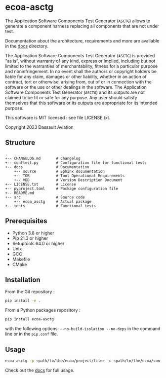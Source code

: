 # ecoa-asctg

The Application Software Components Test Generator (`ASCTG`) allows to
generate a component harness replacing all components that are not under test.

Documentation about the architecture, requirements and more are available in the [docs](./docs) directory.

The Application Software Components Test Generator (`ASCTG`) is provided “as is”, without warranty of any kind, express or implied, including but not limited to the warranties of merchantability, fitness for a particular purpose and noninfringement. In no event shall the authors or copyright holders be liable for any claim, damages or other liability, whether in an action of contract, tort or otherwise, arising from, out of or in connection with the software or the use or other dealings in the software. The Application Software Components Test Generator (`ASCTG`) and its outputs are not claimed to be fit or safe for any purpose. Any user should satisfy themselves that this software or its outputs are appropriate for its intended purpose.

This software is MIT licensed : see file LICENSE.txt.

Copyright 2023 Dassault Aviation

## Structure

    .
    +-- CHANGELOG.md       # Changelog
    +-- conftest.py        # Configuration file for functional tests
    +-- docs               # Documentation
        +-- source         # Sphinx documentation
        +-- TOR            # Tool Operational Requirements
        +-- VDD            # Version Description Document
    +-- LICENSE.txt        # License
    +-- pyproject.toml     # Package configuration file
    +-- README.md
    +-- src                # Source code
        +-- ecoa_asctg     # Actual package
    +-- tests              # Functional tests

## Prerequisites

* Python 3.8 or higher
* Pip 21.3 or higher
* Setuptools 64.0 or higher
* Unix
* GCC
* Makefile
* CMake

## Installation

From the Git repository :

```sh
pip install -e .
```

From a Python packages repository :

```sh
pip install ecoa-asctg
```

with the following options: `--no-build-isolation --no-deps` in the command line or in the `pip.conf` file.

## Usage

```sh
ecoa-asctg -p <path/to/the/ecoa/project/file> -c <path/to/the/ecoa/config/file>
```

Check out the [docs](./docs) for full usage.
